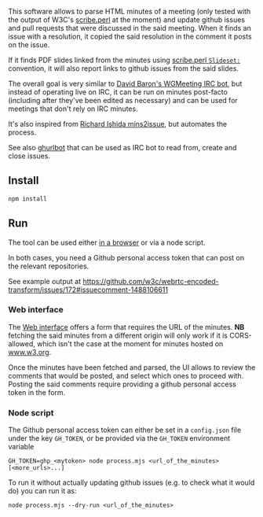 This software allows to parse HTML minutes of a meeting (only tested with the output of W3C's [scribe.perl](https://github.com/w3c/scribe2/) at the moment) and update github issues and pull requests that were discussed in the said meeting. When it finds an issue with a resolution, it copied the said resolution in the comment it posts on the issue.

If it finds PDF slides linked from the minutes using [scribe.perl `Slideset:`](https://w3c.github.io/scribe2/scribedoc.html#slides) convention, it will also report links to github issues from the said slides.

The overall goal is very similar to [David Baron's WGMeeting IRC bot](https://github.com/dbaron/wgmeeting-github-ircbot), but instead of operating live on IRC, it can be run on minutes post-facto (including after they've been edited as necessary) and can be used for meetings that don't rely on IRC minutes.

It's also inspired from [Richard Ishida mins2issue](https://github.com/r12a/mins2issue), but automates the process.

See also [ghurlbot](https://github.com/w3c/GHURLBot) that can be used as IRC bot to read from, create and close issues.

## Install
```sh
npm install
```

## Run
The tool can be used either [in a browser](https://dontcallmedom.github.io/minutes2github/) or via a node script.

In both cases, you need a Github personal access token that can post on the relevant repositories.

See example output at https://github.com/w3c/webrtc-encoded-transform/issues/172#issuecomment-1488106611


### Web interface

The [Web interface](https://dontcallmedom.github.io/minutes2github/) offers a form that requires the URL of the minutes. **NB** fetching the said minutes from a different origin will only work if it is CORS-allowed, which isn't the case at the moment for minutes hosted on www.w3.org.

Once the minutes have been fetched and parsed, the UI allows to review the comments that would be posted, and select which ones to proceed with. Posting the said comments require providing a github personal access token in the form.

### Node script

The Github personal access token can either be set in a `config.json` file under the key `GH_TOKEN`, or be provided via the `GH_TOKEN` environment variable

```
GH_TOKEN=ghp_<mytoken> node process.mjs <url_of_the_minutes> [<more_urls>...]
```

To run it without actually updating github issues (e.g. to check what it would do) you can run it as:
```
node process.mjs --dry-run <url_of_the_minutes>
```


